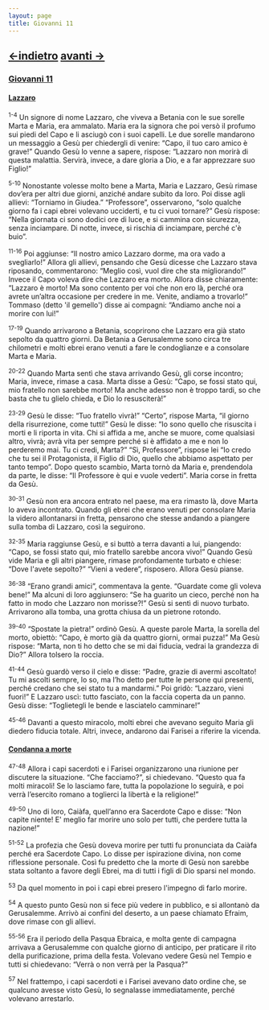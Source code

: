 ```yaml
---
layout: page
title: Giovanni 11
---
```

[<-indietro](gv10.html) [avanti ->](gv12.html)
--------------------------------
### <a href="" id="giovanni_11">Giovanni 11</a>

#### <a href="" id="lazzaro">Lazzaro</a>

<sup>1-4</sup> Un signore di nome Lazzaro, che viveva a Betania con le sue sorelle Marta e Maria, era ammalato. Maria era la signora che poi versò il profumo sui piedi del Capo e li asciugò con i suoi capelli. Le due sorelle mandarono un messaggio a Gesù per chiedergli di venire: “Capo, il tuo caro amico è grave!” Quando Gesù lo venne a sapere, rispose: “Lazzaro non morirà di questa malattia. Servirà, invece, a dare gloria a Dio, e a far apprezzare suo Figlio!”

<sup>5-10</sup> Nonostante volesse molto bene a Marta, Maria e Lazzaro, Gesù rimase dov’era per altri due giorni, anziché andare subito da loro. Poi disse agli allievi: “Torniamo in Giudea.” “Professore”, osservarono, “solo qualche giorno fa i capi ebrei volevano ucciderti, e tu ci vuoi tornare?” Gesù rispose: “Nella giornata ci sono dodici ore di luce, e si cammina con sicurezza, senza inciampare. Di notte, invece, si rischia di inciampare, perché c'è buio”.

<sup>11-16</sup> Poi aggiunse: “Il nostro amico Lazzaro dorme, ma ora vado a svegliarlo!” Allora gli allievi, pensando che Gesù dicesse che Lazzaro stava riposando, commentarono: “Meglio così, vuol dire che sta migliorando!” Invece il Capo voleva dire che Lazzaro era morto. Allora disse chiaramente: “Lazzaro è morto! Ma sono contento per voi che non ero là, perché ora avrete un’altra occasione per credere in me. Venite, andiamo a trovarlo!” Tommaso (detto 'il gemello') disse ai compagni: “Andiamo anche noi a morire con lui!”

<sup>17-19</sup> Quando arrivarono a Betania, scoprirono che Lazzaro era già stato sepolto da quattro giorni. Da Betania a Gerusalemme sono circa tre chilometri e molti ebrei erano venuti a fare le condoglianze e a consolare Marta e Maria.

<sup>20-22</sup> Quando Marta sentì che stava arrivando Gesù, gli corse incontro; Maria, invece, rimase a casa. Marta disse a Gesù: “Capo, se fossi stato qui, mio fratello non sarebbe morto! Ma anche adesso non è troppo tardi, so che basta che tu glielo chieda, e Dio lo resusciterà!”

<sup>23-29</sup> Gesù le disse: “Tuo fratello vivrà!” “Certo”, rispose Marta, “il giorno della risurrezione, come tutti!” Gesù le disse: “Io sono quello che risuscita i morti e li riporta in vita. Chi si affida a me, anche se muore, come qualsiasi altro, vivrà; avrà vita per sempre perché si è affidato a me e non lo perderemo mai. Tu ci credi, Marta?” “Sì, Professore”, rispose lei “Io credo che tu sei il Protagonista, il Figlio di Dio, quello che abbiamo aspettato per tanto tempo”. Dopo questo scambio, Marta tornò da Maria e, prendendola da parte, le disse: “Il Professore è qui e vuole vederti”. Maria corse in fretta da Gesù.

<sup>30-31</sup> Gesù non era ancora entrato nel paese, ma era rimasto là, dove Marta lo aveva incontrato. Quando gli ebrei che erano venuti per consolare Maria la videro allontanarsi in fretta, pensarono che stesse andando a piangere sulla tomba di Lazzaro, così la seguirono.

<sup>32-35</sup> Maria raggiunse Gesù, e si buttò a terra davanti a lui, piangendo: “Capo, se fossi stato qui, mio fratello sarebbe ancora vivo!” Quando Gesù vide Maria e gli altri piangere, rimase profondamente turbato e chiese: “Dove l'avete sepolto?” “Vieni a vedere”, risposero. Allora Gesù pianse.

<sup>36-38</sup> “Erano grandi amici”, commentava la gente. “Guardate come gli voleva bene!” Ma alcuni di loro aggiunsero: “Se ha guarito un cieco, perché non ha fatto in modo che Lazzaro non morisse?!” Gesù si sentì di nuovo turbato. Arrivarono alla tomba, una grotta chiusa da un pietrone rotondo.

<sup>39-40</sup> “Spostate la pietra!” ordinò Gesù. A queste parole Marta, la sorella del morto, obiettò: “Capo, è morto già da quattro giorni, ormai puzza!” Ma Gesù rispose: “Marta, non ti ho detto che se mi dai fiducia, vedrai la grandezza di Dio?” Allora tolsero la roccia.

<sup>41-44</sup> Gesù guardò verso il cielo e disse: “Padre, grazie di avermi ascoltato! Tu mi ascolti sempre, lo so, ma l’ho detto per tutte le persone qui presenti, perché credano che sei stato tu a mandarmi.” Poi gridò: “Lazzaro, vieni fuori!” E Lazzaro uscì: tutto fasciato, con la faccia coperta da un panno. Gesù disse: “Toglietegli le bende e lasciatelo camminare!”

<sup>45-46</sup> Davanti a questo miracolo, molti ebrei che avevano seguito Maria gli diedero fiducia totale. Altri, invece, andarono dai Farisei a riferire la vicenda.

#### <a href="" id="condanna_a_morte">Condanna a morte</a>

<sup>47-48</sup> Allora i capi sacerdoti e i Farisei organizzarono una riunione per discutere la situazione. “Che facciamo?”, si chiedevano. “Questo qua fa molti miracoli! Se lo lasciamo fare, tutta la popolazione lo seguirà, e poi verrà l’esercito romano a toglierci la libertà e la religione!”

<sup>49-50</sup> Uno di loro, Caiàfa, quell’anno era Sacerdote Capo e disse: “Non capite niente! E' meglio far morire uno solo per tutti, che perdere tutta la nazione!”

<sup>51-52</sup> La profezia che Gesù doveva morire per tutti fu pronunciata da Caiàfa perché era Sacerdote Capo. Lo disse per ispirazione divina, non come riflessione personale. Così fu predetto che la morte di Gesù non sarebbe stata soltanto a favore degli Ebrei, ma di tutti i figli di Dio sparsi nel mondo.

<sup>53</sup> Da quel momento in poi i capi ebrei presero l'impegno di farlo morire.

<sup>54</sup> A questo punto Gesù non si fece più vedere in pubblico, e si allontanò da Gerusalemme. Arrivò ai confini del deserto, a un paese chiamato Efraim, dove rimase con gli allievi.

<sup>55-56</sup> Era il periodo della Pasqua Ebraica, e molta gente di campagna arrivava a Gerusalemme con qualche giorno di anticipo, per praticare il rito della purificazione, prima della festa. Volevano vedere Gesù nel Tempio e tutti si chiedevano: “Verrà o non verrà per la Pasqua?”

<sup>57</sup> Nel frattempo, i capi sacerdoti e i Farisei avevano dato ordine che, se qualcuno avesse visto Gesù, lo segnalasse immediatamente, perché volevano arrestarlo.


